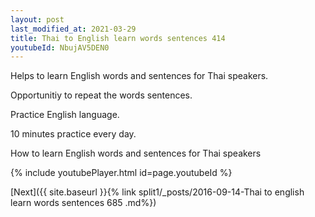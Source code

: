 ```yaml
---
layout: post
last_modified_at: 2021-03-29
title: Thai to English learn words sentences 414 
youtubeId: NbujAV5DEN0
---
```

 
 
Helps to learn English words and sentences for Thai speakers.

Opportunitiy to repeat the words sentences. 

Practice English language. 
 
10 minutes practice every day. 
 
How to learn English words and sentences for Thai speakers 
 
{% include youtubePlayer.html id=page.youtubeId %}
 
 
[Next]({{ site.baseurl }}{% link  split1/_posts/2016-09-14-Thai to english learn words sentences 685 .md%})
 
